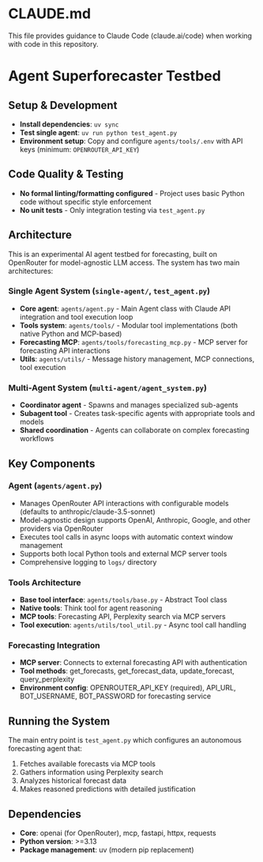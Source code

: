 # CLAUDE.md

This file provides guidance to Claude Code (claude.ai/code) when working with code in this repository.

# Agent Superforecaster Testbed

## Setup & Development

- **Install dependencies**: `uv sync` 
- **Test single agent**: `uv run python test_agent.py`
- **Environment setup**: Copy and configure `agents/tools/.env` with API keys (minimum: `OPENROUTER_API_KEY`)

## Code Quality & Testing

- **No formal linting/formatting configured** - Project uses basic Python code without specific style enforcement
- **No unit tests** - Only integration testing via `test_agent.py`

## Architecture

This is an experimental AI agent testbed for forecasting, built on OpenRouter for model-agnostic LLM access. The system has two main architectures:

### Single Agent System (`single-agent/`, `test_agent.py`)
- **Core agent**: `agents/agent.py` - Main Agent class with Claude API integration and tool execution loop
- **Tools system**: `agents/tools/` - Modular tool implementations (both native Python and MCP-based)
- **Forecasting MCP**: `agents/tools/forecasting_mcp.py` - MCP server for forecasting API interactions
- **Utils**: `agents/utils/` - Message history management, MCP connections, tool execution

### Multi-Agent System (`multi-agent/agent_system.py`) 
- **Coordinator agent** - Spawns and manages specialized sub-agents
- **Subagent tool** - Creates task-specific agents with appropriate tools and models
- **Shared coordination** - Agents can collaborate on complex forecasting workflows

## Key Components

### Agent (`agents/agent.py`)
- Manages OpenRouter API interactions with configurable models (defaults to anthropic/claude-3.5-sonnet)
- Model-agnostic design supports OpenAI, Anthropic, Google, and other providers via OpenRouter
- Executes tool calls in async loops with automatic context window management
- Supports both local Python tools and external MCP server tools
- Comprehensive logging to `logs/` directory

### Tools Architecture
- **Base tool interface**: `agents/tools/base.py` - Abstract Tool class
- **Native tools**: Think tool for agent reasoning
- **MCP tools**: Forecasting API, Perplexity search via MCP servers
- **Tool execution**: `agents/utils/tool_util.py` - Async tool call handling

### Forecasting Integration
- **MCP server**: Connects to external forecasting API with authentication
- **Tool methods**: get_forecasts, get_forecast_data, update_forecast, query_perplexity
- **Environment config**: OPENROUTER_API_KEY (required), API_URL, BOT_USERNAME, BOT_PASSWORD for forecasting service

## Running the System

The main entry point is `test_agent.py` which configures an autonomous forecasting agent that:
1. Fetches available forecasts via MCP tools
2. Gathers information using Perplexity search
3. Analyzes historical forecast data
4. Makes reasoned predictions with detailed justification

## Dependencies

- **Core**: openai (for OpenRouter), mcp, fastapi, httpx, requests
- **Python version**: >=3.13
- **Package management**: uv (modern pip replacement)
